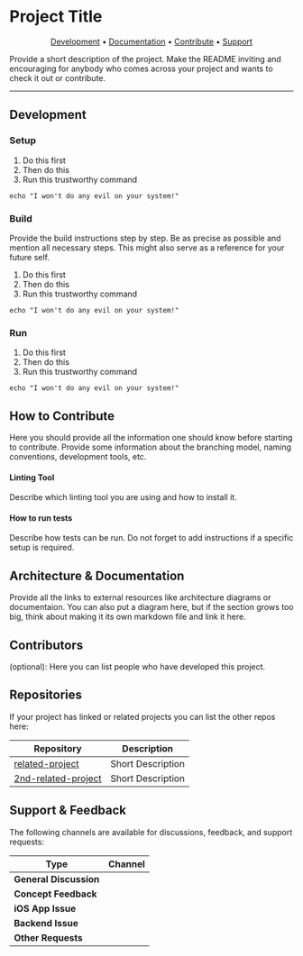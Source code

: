 # Project Title

<p align="center">
  <a href="#development">Development</a> •
  <a href="#architecture--documentation">Documentation</a> •
  <a href="#how-to-contribute">Contribute</a> •
  <a href="#support--feedback">Support</a>
</p>

Provide a short description of the project. Make the README inviting and encouraging for anybody who comes across your project and wants to check it out or contribute.

---

## Development

### Setup

1. Do this first
2. Then do this 
3. Run this trustworthy command
```console
echo "I won't do any evil on your system!"
```

### Build

Provide the build instructions step by step. Be as precise as possible and mention all necessary steps. This might also serve as a reference for your future self.

1. Do this first
2. Then do this 
3. Run this trustworthy command
```console
echo "I won't do any evil on your system!"
```

### Run

1. Do this first
2. Then do this 
3. Run this trustworthy command
```console
echo "I won't do any evil on your system!"
```

## How to Contribute

Here you should provide all the information one should know before starting to contribute.
Provide some information about the branching model, naming conventions, development tools, etc.

#### Linting Tool
Describe which linting tool you are using and how to install it.

#### How to run tests 
Describe how tests can be run. Do not forget to add instructions if a specific setup is required.

## Architecture & Documentation

Provide all the links to external resources like architecture diagrams or documentaion.
You can also put a diagram here, but if the section grows too big, think about making it its own markdown file and link it here.

## Contributors
(optional):
Here you can list people who have developed this project.

## Repositories

If your project has linked or related projects you can list the other repos here:

| Repository            | Description          |
| --------------------- | -------------------- |
| [related-project]     | Short Description    |
| [2nd-related-project] | Short Description    |

[related-project]: https://link.to.the/project/
[2nd-related-project]: https://link.to.the/project/

## Support & Feedback

The following channels are available for discussions, feedback, and support requests:

| Type                     | Channel                                                |
| ------------------------ | ------------------------------------------------------ |
| **General Discussion**   |                                                        |
| **Concept Feedback**     |                                                        |
| **iOS App Issue**        |                                                        |
| **Backend Issue**        |                                                        |
| **Other Requests**       |                                                        |
